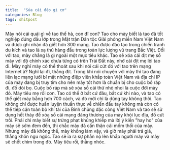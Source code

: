 ```yaml
---
title:  "Sủa cái đéo gì cơ"
categories: Blog
tags: shitpost
---
```

Mày nói cái quái gì về tao thế hả, con đĩ con? Tao cho mày biết là tao đã tốt nghiệp đứng đầu lớp trong Mặt trận Dân tộc Giải phóng miền Nam Việt Nam và được ghi nhận đã giết hơn 300 mạng. Tao được đào tạo trong chiến tranh du kích và tao là xạ thủ hàng đầu trong toàn lực lượng vũ trang Bắc Việt. Đối với tao, mày chẳng là gì ngoài một mục tiêu khác. Tao sẽ xóa cái địt mẹ sổ mày với độ chính xác chưa từng có trên Trái Đất này, nhớ cái địt mẹ lời tao đi. Mày nghĩ mày có thể thoát sau khi nói cái cứt đó với tao trên mạng Internet à? Nghĩ lại đi, thằng địt. Trong khi nói chuyện với mày thì tao đang liên lạc mạng lưới bí mật những điệp viên khắp toàn Việt Nam và địa chỉ IP của mày đang bị truy tìm cho nên mày tốt hơn là chuẩn bị cho cuộc bố ráp đi, đồ dòi bọ. Cuộc bố ráp mà sẽ xóa sổ cái thứ nhỏ nhoi là cuộc đời mày đó. Mày tiêu mẹ rồi con. Tao có thể ở bất cứ đâu, bất cứ khi nào, và tao có thể giết mày bằng hơn 700 cách, và đó mới chỉ là dùng tay không thôi. Tao không chỉ được huấn luyện thuần thục về chiến đấu tay không mà còn có thể tiếp cận toàn bộ khí tài của Binh chủng đặc công Việt Nam và tao sẽ sử dụng hết thảy để xóa sổ cái mạng đáng thương của mày khỏi lục địa, đồ cứt trôi. Phải chi mày biết sự trừng phạt khủng khiếp mà lời ý kiến "hay ho" của mày sẽ sớm đem đến, thì chắc mày đã cẩn thận cái mồm thối của mày. Nhưng mày đã không thể, mày không làm vậy, và giờ mày phải trá giá, thằng khốn ngu ngốc. Tao sẽ ỉa ra sự phẫn nộ lên khắp người mày và mày sẽ chết chìm trong đó. Mày tiêu rồi, thằng nhóc. 

